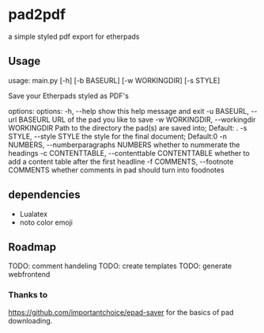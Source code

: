 # pad2pdf
a simple styled pdf export for etherpads

## Usage
usage: main.py [-h] [-b BASEURL] [-w WORKINGDIR] [-s STYLE]

Save your Etherpads styled as PDF's

options:
options:
  -h, --help            show this help message and exit
  -u BASEURL, --url BASEURL
                        URL of the pad you like to save
  -w WORKINGDIR, --workingdir WORKINGDIR
                        Path to the directory the pad(s) are saved into; Default: .
  -s STYLE, --style STYLE
                        the style for the final document; Default:0
  -n NUMBERS, --numberparagraphs NUMBERS
                        whether to nummerate the headings
  -c CONTENTTABLE, --contenttable CONTENTTABLE
                        whether to add a content table after the first headline
  -f COMMENTS, --footnote COMMENTS
                        whether comments in pad should turn into foodnotes
## dependencies
- Lualatex
- noto color emoji
## Roadmap
TODO: comment handeling
TODO: create templates
TODO: generate webfrontend


### Thanks to 
https://github.com/importantchoice/epad-saver for the basics of pad downloading.